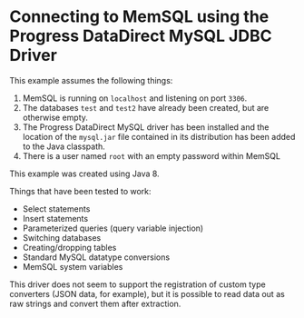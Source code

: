 Connecting to MemSQL using the Progress DataDirect MySQL JDBC Driver
====================================================================

This example assumes the following things:
1. MemSQL is running on `localhost` and listening on port `3306`.
2. The databases `test` and `test2` have already been created, but are otherwise
   empty.
3. The Progress DataDirect MySQL driver has been installed and the location of
   the `mysql.jar` file contained in its distribution has been added to the Java
   classpath.
4. There is a user named `root` with an empty password within MemSQL

This example was created using Java 8.

Things that have been tested to work:
* Select statements
* Insert statements
* Parameterized queries (query variable injection)
* Switching databases
* Creating/dropping tables
* Standard MySQL datatype conversions
* MemSQL system variables

This driver does not seem to support the registration of custom type converters
(JSON data, for example), but it is possible to read data out as raw strings and
convert them after extraction.
